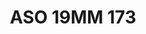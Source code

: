 ---
title: ASO 19MM 173
date: 
draft: false

# descripcion
description : Anillo de plata 925.

materials: Plata 925

color: 

dimensions: 19mm diámetro

code: 05-23-1562

type: "Anillos"

categories: []

price: $5.120,00

price_eftvo: $4.350,00

# Images
# first image will be shown in the product page
images:
  # - image: "images/path_to_image"
  # La ubicacion de las imagenes es imagenes/Anillos/Anillos.Solo Plata/05-23-1562-aso-19mm-173
  - image: "./images/anillos/solo_plata/05-23-1562-aso-19mm-173.jpg"
---
